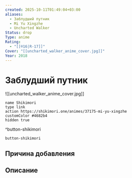 ```yaml
---
created: 2025-10-11T01:49:04+03:00
aliases:
  - Заблудший путник
  - Mi Yu Xingzhe
  - Uncharted Walker
Status: drop
Type: anime
Rating:
  - "[[®️16|R-17]]"
Cover: "[[uncharted_walker_anime_cover.jpg]]"
Year: 2018
---
```


# Заблудший путник

![[uncharted_walker_anime_cover.jpg]]



```button
name Shikimori
type link
action https://shikimori.one/animes/37175-mi-yu-xingzhe
customColor #4682b4
hidden true
```
^button-shikimori





`button-shikimori`

## Причина добавления




## Описание


